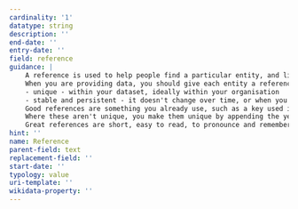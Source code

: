 ```yaml
---
cardinality: '1'
datatype: string
description: ''
end-date: ''
entry-date: ''
field: reference
guidance: |
    A reference is used to help people find a particular entity, and link data aross different datasets.
    When you are providing data, you should give each entity a reference which is:
    - unique - within your dataset, ideally within your organisation
    - stable and persistent - it doesn't change over time, or when you modify your data
    Good references are something you already use, such as a key used in your local plan policy map. 
    Where these aren't unique, you make them unique by appending the year or even the full date.
    Great references are short, easy to read, to pronounce and remember.
hint: ''
name: Reference
parent-field: text
replacement-field: ''
start-date: ''
typology: value
uri-template: ''
wikidata-property: ''
---
```

